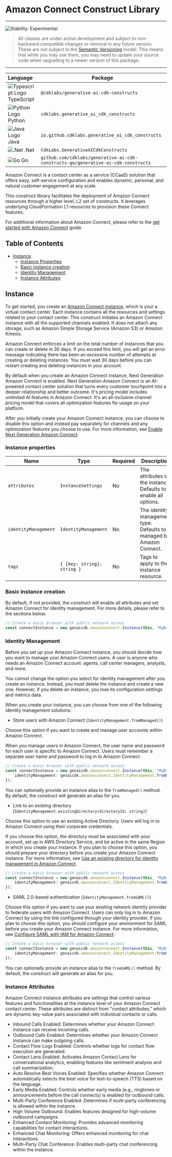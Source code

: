 # Amazon Connect Construct Library

<!--BEGIN STABILITY BANNER-->

---

![Stability: Experimental](https://img.shields.io/badge/stability-Experimental-important.svg?style=for-the-badge)

> All classes are under active development and subject to non-backward compatible changes or removal in any
> future version. These are not subject to the [Semantic Versioning](https://semver.org/) model.
> This means that while you may use them, you may need to update your source code when upgrading to a newer version of this package.

---

<!--END STABILITY BANNER-->

| **Language**                                                                                   | **Package**                             |
| :--------------------------------------------------------------------------------------------- | --------------------------------------- |
| ![Typescript Logo](https://docs.aws.amazon.com/cdk/api/latest/img/typescript32.png) TypeScript | `@cdklabs/generative-ai-cdk-constructs` |
| ![Python Logo](https://docs.aws.amazon.com/cdk/api/latest/img/python32.png) Python             | `cdklabs.generative_ai_cdk_constructs`  |
| ![Java Logo](https://docs.aws.amazon.com/cdk/api/latest/img/java32.png) Java                   | `io.github.cdklabs.generative_ai_cdk_constructs`|
| ![.Net](https://docs.aws.amazon.com/cdk/api/latest/img/dotnet32.png) .Net                   | `CdkLabs.GenerativeAICdkConstructs`|
| ![Go](https://docs.aws.amazon.com/cdk/api/latest/img/go32.png) Go                   | `github.com/cdklabs/generative-ai-cdk-constructs-go/generative-ai-cdk-constructs`|

Amazon Connect is a contact center as a service (CCaaS) solution that offers easy, self-service configuration and enables dynamic, personal, and natural customer engagement at any scale.

This construct library facilitates the deployment of Amazon Connect resources through a higher level, L2 set of constructs. It leverages underlying CloudFormation L1 resources to provision these Connect features.

For additional information about Amazon Connect, please refer to the [get started with Amazon Connect](https://docs.aws.amazon.com/connect/latest/adminguide/amazon-connect-get-started.html) guide.

## Table of Contents

- [Instance](#instance)
    - [Instance Properties](#instance-properties)
    - [Basic instance creation](#basic-instance-creation)
    - [Identity Management](#identity-management)
    - [Instance Attributes](#instance-attributes)

## Instance

To get started, you create an [Amazon Connect instance](https://docs.aws.amazon.com/connect/latest/adminguide/amazon-connect-instances.html), which is your a virtual contact center. Each instance contains all the resources and settings related to your contact center. This construct initiates an Amazon Connect instance with all the supported channels enabled. It does not attach any storage, such as Amazon Simple Storage Service (Amazon S3) or Amazon Kinesis.

Amazon Connect enforces a limit on the total number of instances that you can create or delete in 30 days. If you exceed this limit, you will get an error message indicating there has been an excessive number of attempts at creating or deleting instances. You must wait 30 days before you can restart creating and deleting instances in your account.

By default when you create an Amazon Connect instance, Next Generation Amazon Connect is enabled. Next Generation Amazon Connect is an AI-powered contact center solution that turns every customer touchpoint into a deeper relationship and better outcome. It's pricing model includes unlimited AI features in Amazon Connect. It's an all-inclusive channel pricing model that covers all optimization features for usage on your platform.

After you initially create your Amazon Connect instance, you can choose to disable this option and instead pay separately for channels and any optimization features you choose to use. For more information, see [Enable Next Generation Amazon Connect](https://docs.aws.amazon.com/connect/latest/adminguide/enable-nextgeneration-amazonconnect.html).

### Instance properties

| Name | Type | Required | Description |
|---|---|---|---|
| `attributes` | `InstanceSettings` | No | The attributes of the instance. Defaults to enable all options. |
| `identityManagement` | `IdentityManagement` | No | The identity management type. Defaults to managed by Amazon Connect. |
| `tags` | `{ [key: string]: string }` | No | Tags to apply to the instance resource. |

### Basic instance creation

By default, if not provided, the construct will enable all attributes and set Amazon Connect for identity management. For more details, please refer to the sections below.

```typescript fixture=default-connect
// Create a basic browser with public network access
const connectInstance = new genaicdk.amazonconnect.Instance(this, "MyBrowser", {});
```

### Identity Management

Before you set up your Amazon Connect instance, you should decide how you want to manage your Amazon Connect users. A user is anyone who needs an Amazon Connect account: agents, call center managers, analysts, and more.

You cannot change the option you select for identity management after you create an instance. Instead, you must delete the instance and create a new one. However, if you delete an instance, you lose its configuration settings and metrics data.

When you create your instance, you can choose from one of the following identity management solutions:

- Store users with Amazon Connect (`IdentityManagement.fromManaged()`)

Choose this option if you want to create and manage user accounts within Amazon Connect.

When you manage users in Amazon Connect, the user name and password for each user is specific to Amazon Connect. Users must remember a separate user name and password to log in to Amazon Connect.

```typescript fixture=default-connect
// Create a basic browser with public network access
const connectInstance = new genaicdk.amazonconnect.Instance(this, "MyBrowser", {
    identityManagement: genaicdk.amazonconnect.IdentityManagement.fromManaged()
});
```

You can optionally provide an instance alias to the `fromManaged()` method. By default, the construct will generate an alias for you.

- Link to an existing directory (`IdentityManagement.existingDirectory(directoryId: string)`)

Choose this option to use an existing Active Directory. Users will log in to Amazon Connect using their corporate credentials.

If you choose this option, the directory must be associated with your account, set up in AWS Directory Service, and be active in the same Region in which you create your instance. If you plan to choose this option, you should prepare your directory before you create your Amazon Connect instance. For more information, see [Use an existing directory for identity management in Amazon Connect](https://docs.aws.amazon.com/connect/latest/adminguide/directory-service.html).

```typescript fixture=default-connect
// Create a basic browser with public network access
const connectInstance = new genaicdk.amazonconnect.Instance(this, "MyBrowser", {
    identityManagement: genaicdk.amazonconnect.IdentityManagement.fromExistingDirectory('existingDirectoryId')
});
```

- SAML 2.0-based authentication (`IdentityManagement.fromSAML()`)

Choose this option if you want to use your existing network identity provider to federate users with Amazon Connect. Users can only log in to Amazon Connect by using the link configured through your identity provider. If you plan to choose this option, you should configure your environment for SAML before you create your Amazon Connect instance. For more information, see [Configure SAML with IAM for Amazon Connect](https://docs.aws.amazon.com/connect/latest/adminguide/configure-saml.html).

```typescript fixture=default-connect
// Create a basic browser with public network access
const connectInstance = new genaicdk.amazonconnect.Instance(this, "MyBrowser", {
    identityManagement: genaicdk.amazonconnect.IdentityManagement.fromSAML()
});
```

You can optionally provide an instance alias to the `fromSAML()` method. By default, the construct will generate an alias for you.

### Instance Attributes

Amazon Connect instance attributes are settings that control various features and functionalities at the instance level of your Amazon Connect contact center. These attributes are distinct from "contact attributes," which are dynamic key-value pairs associated with individual contacts or calls.

- Inbound Calls Enabled: Determines whether your Amazon Connect instance can receive incoming calls.
- Outbound Calls Enabled: Determines whether your Amazon Connect instance can make outgoing calls.
- Contact Flow Logs Enabled: Controls whether logs for contact flow execution are generated.
- Contact Lens Enabled: Activates Amazon Contact Lens for conversational analytics, enabling features like sentiment analysis and call summarization.
- Auto Resolve Best Voices Enabled: Specifies whether Amazon Connect automatically selects the best voice for text-to-speech (TTS) based on the language.
- Early Media Enabled: Controls whether early media (e.g., ringtones or announcements before the call connects) is enabled for outbound calls.
- Multi-Party Conference Enabled: Determines if multi-party conferencing is allowed within the instance.
- High Volume Outbound: Enables features designed for high-volume outbound campaigns.
- Enhanced Contact Monitoring: Provides advanced monitoring capabilities for contact interactions.
- Enhanced Chat Monitoring: Offers enhanced monitoring for chat interactions.
- Multi-Party Chat Conference: Enables multi-party chat conferencing within the instance.
